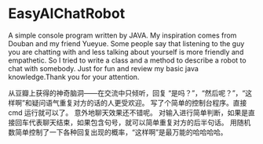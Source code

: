 # EasyAIChatRobot
A simple console program written by JAVA.
My inspiration comes from Douban and my friend Yueyue.
Some people say that listening to the guy you are chatting with and less talking about yourself is more friendly and empathetic.
So I tried to write a class and a method to describe a robot to chat with somebody.
Just for fun and review my basic java knowledge.Thank you for your attention.

从豆瓣上获得的神奇脑洞——在交流中只倾听，回复 “是吗？”，“然后呢？”，“这样啊”和疑问语气重复对方的话的人更受欢迎。
写了个简单的控制台程序。直接cmd 运行就可以了。
意外地聊天效果还不错呢。
对输入进行简单判断，如果是直接回车代表聊天结束，如果包含句号，就可以简单重复对方的后半句话。
用随机数简单控制了一下各种回复出现的概率，“这样啊”是最万能的哈哈哈哈。
